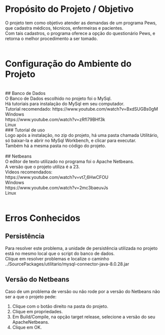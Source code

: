 
# Propósito do Projeto / Objetivo</br>

O projeto tem como objetivo atender as demandas de um programa Pews, que cadastra médicos, técnicos, enfermeiras e pacientes.</br>
Com tais cadastros, o programa oferece a opção do questionário Pews, e retorna o melhor procedimento a ser tomado.</br>
</br>

# Configuração do Ambiente do Projeto</br>

</br>
## Banco de Dados</br>
O Banco de Dados escolhido no projeto foi o MySql.</br>
Há tutoriais para instalação do MySql em seu computador.</br>
Tutorial recomendado: https://www.youtube.com/watch?v=BxdSUGBs0gM</br>  Windows</br> 
https://www.youtube.com/watch?v=zRfI79BHf3k</br> Linux</br> 
### Tutorial de uso</br>
Logo após a instalação, no zip do projeto, há uma pasta chamada Utilitário, só baixar-la e abrir no MySql Workbench, e clicar para executar. </br>
Também há a mesma pasta no código do projeto.</br>
</br>
## Netbeans</br>
O editor de texto utilizado no programa foi o Apache Netbeans. </br>
A versão que o projeto utiliza é a 23. </br>
Videos recomendados: </br>
https://www.youtube.com/watch?v=vt7_6HwCFOU</br> Windows</br>
https://www.youtube.com/watch?v=2mc3baeuvJs</br> Linux</br>
</br>

# Erros Conhecidos</br>

## Persistência
Para resolver este problema, a unidade de persistência utilizada no projeto está no mesmo local que o script do banco de dados.</br>
Clique em resolver problemas e localize o caminho ../SourcePackages/utilitario/mysql-connector-java-8.0.28.jar </br>

## Versão do Netbeans
Caso de um problema de versão ou não rode por a versão do Netbeans não ser a que o projeto pede:</br>
1) Clique com o botão direito na pasta do projeto.</br>
2) Clique em propriedades.</br>
3) Em Build/Compile, na opção target release, selecione a versão do seu ApacheNetbeans.</br>
4) Clique em OK.</br>

</br>

